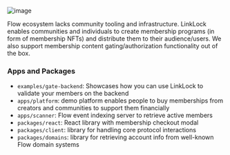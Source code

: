 ![image](https://user-images.githubusercontent.com/36109955/221982604-055a23ad-2e00-4e0d-ab31-b28e4fb95f95.png)


Flow ecosystem lacks community tooling and infrastructure. LinkLock enables communities and individuals to create membership programs (in form of membership NFTs) and distribute them to their audience/users. We also support membership content gating/authorization functionality out of the box.

### Apps and Packages

- `examples/gate-backend`: Showcases how you can use LinkLock to validate your members on the backend
- `apps/platform`: demo platform enables people to buy memberships from creators and communities to support them financially
- `apps/scanner`: Flow event indexing server to retrieve active members
- `packages/react`: React library with membership checkout modal  
- `packages/client`: library for handling core protocol interactions 
- `packages/domains`: library for retrieving account info from well-known Flow domain systems 
